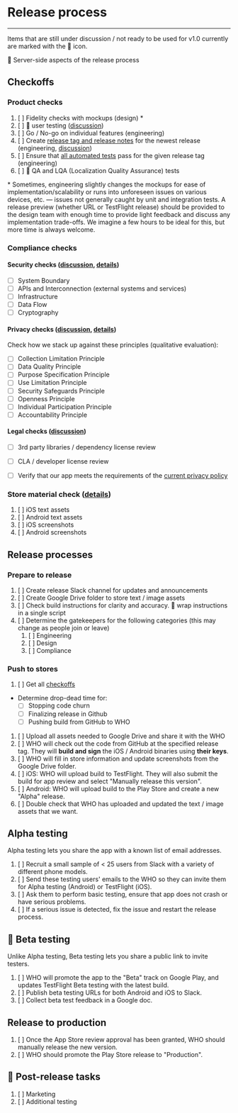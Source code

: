 # Release process
______
Items that are still under discussion / not ready to be used for v1.0 currently are marked with the :construction: icon.

:construction: Server-side aspects of the release process

## Checkoffs

### Product checks
1. [ ]  Fidelity checks with mockups (design) \*
1. [ ]  :construction: user testing ([discussion](https://github.com/WorldHealthOrganization/app/issues/243))
1. [ ]  Go / No-go on individual features (engineering)
1. [ ]  Create [release tag and release notes](https://github.com/WorldHealthOrganization/app/releases) for the newest release (engineering, [discussion](https://github.com/WorldHealthOrganization/app/issues/279))
1. [ ]  Ensure that [all automated tests](https://github.com/WorldHealthOrganization/app/actions) pass for the given release tag (engineering)
1. [ ]  :construction: QA and LQA (Localization Quality Assurance) tests


\* Sometimes, engineering slightly changes the mockups for ease of implementation/scalability or runs into unforeseen issues on various devices, etc. — issues not generally caught by unit and integration tests. A release preview (whether URL or TestFlight release) should be provided to the design team with enough time to provide light feedback and discuss any implementation trade-offs. We imagine a few hours to be ideal for this, but more time is always welcome.

### Compliance checks
#### Security checks ([discussion](https://github.com/WorldHealthOrganization/app/issues/269), [details](release/security_check_details.md))
- [ ] System Boundary
- [ ] APIs and Interconnection (external systems and services)
- [ ] Infrastructure
- [ ] Data Flow
- [ ] Cryptography
#### Privacy checks ([discussion](https://github.com/WorldHealthOrganization/app/issues/280), [details](release/privacy_check_details.md))
Check how we stack up against these principles (qualitative evaluation):
- [ ] Collection Limitation Principle
- [ ] Data Quality Principle
- [ ] Purpose Specification Principle
- [ ] Use Limitation Principle
- [ ] Security Safeguards Principle
- [ ] Openness Principle
- [ ] Individual Participation Principle
- [ ] Accountability Principle
#### Legal checks ([discussion](https://github.com/WorldHealthOrganization/app/issues/17))
- [ ] 3rd party libraries / dependency license review
- [ ] CLA / developer license review
- [ ] Verify that our app meets the requirements of the [current privacy policy](https://github.com/WorldHealthOrganization/app/issues/58)


### Store material check ([details](release/store_asset_checks.md))

1. [ ] iOS text assets
1. [ ] Android text assets
1. [ ] iOS screenshots
1. [ ] Android screenshots 

## Release processes

### Prepare to release

1. [ ] Create release Slack channel for updates and announcements
1. [ ] Create Google Drive folder to store text / image assets
1. [ ] Check build instructions for clarity and accuracy. :construction: wrap instructions in a single script
1. [ ] Determine the gatekeepers for the following categories (this may change as people join or leave)
   1. [ ] Engineering
   1. [ ] Design
   1. [ ] Compliance

### Push to stores

1. [ ] Get all [checkoffs](#checkoffs)
- Determine drop-dead time for:
  - [ ] Stopping code churn
  - [ ] Finalizing release in Github
  - [ ] Pushing build from GitHub to WHO
1. [ ] Upload all assets needed to Google Drive and share it with the WHO
1. [ ] WHO will check out the code from GitHub at the specified release tag. They will **build and sign** the iOS / Android binaries using **their keys**.
1. [ ] WHO will fill in store information and update screenshots from the Google Drive folder.
1. [ ] iOS: WHO will upload build to TestFlight. They will also submit the build for app review and select "Manually release this version".
1. [ ] Android: WHO will upload build to the Play Store and create a new "Alpha" release.
1. [ ] Double check that WHO has uploaded and updated the text / image assets that we want.

## Alpha testing

Alpha testing lets you share the app with a known list of email addresses.

1. [ ] Recruit a small sample of < 25 users from Slack with a variety of different phone models.
1. [ ] Send these testing users' emails to the WHO so they can invite them for Alpha testing (Android) or TestFlight (iOS).
1. [ ] Ask them to perform basic testing, ensure that app does not crash or have serious problems.
1. [ ] If a serious issue is detected, fix the issue and restart the release process.

## :construction: Beta testing

Unlike Alpha testing, Beta testing lets you share a public link to invite testers.

1. [ ] WHO will promote the app to the "Beta" track on Google Play, and updates TestFlight Beta testing with the latest build.
1. [ ] Publish beta testing URLs for both Android and iOS to Slack.
1. [ ] Collect beta test feedback in a Google doc.

## Release to production

1. [ ] Once the App Store review approval has been granted, WHO should manually release the new version.
1. [ ] WHO should promote the Play Store release to "Production".

## :construction: Post-release tasks

1. [ ] Marketing
1. [ ] Additional testing
